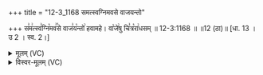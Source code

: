 +++
title = "12-3_1168 समत्स्वग्निमवसे वाजयन्तो"

+++
स꣣म꣢त्स्व꣣ग्नि꣡मव꣢꣯से वाज꣣य꣡न्तो꣢ हवामहे। वा꣡जे꣢षु चि꣣त्र꣡रा꣢धसम् ॥ 12-3:1168 ॥ ॥12 (ठा)॥ [धा. 13 । उ 2 । स्व. 2।]

<details><summary>मूलम् (VC)</summary>

स꣣म꣢त्स्व꣣ग्नि꣡मव꣢꣯से वाज꣣य꣡न्तो꣢ हवामहे । वा꣡जे꣣षु चि꣣त्र꣢रा꣣धसम् ॥११६८॥
</details>

<details><summary>विस्वर-मूलम् (VC)</summary>

समत्स्वग्निमवसे वाजयन्तो हवामहे । वाजेषु चित्रराधसम् ॥११६८॥
</details>